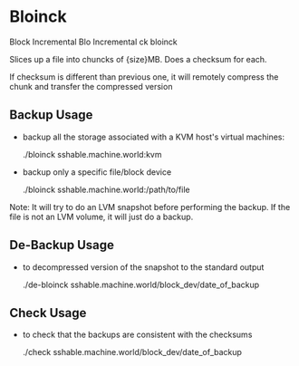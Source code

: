 Bloinck
=======


Block  Incremental
Blo Incremental ck
bloinck

Slices up a file into chuncks of {size}MB.
Does a checksum for each.

If checksum is different than previous one,
it will remotely compress the chunk and transfer the compressed version


Backup Usage
------------

* backup all the storage associated with a KVM host's virtual machines:

	./bloinck sshable.machine.world:kvm

* backup only a specific file/block device

	./bloinck sshable.machine.world:/path/to/file


Note: It will try to do an LVM snapshot before performing the backup. If the file is not an LVM volume, it will just do a backup.



De-Backup Usage
---------------

* to decompressed version of the snapshot to the standard output

	./de-bloinck sshable.machine.world/block_dev/date_of_backup



Check Usage
-----------

* to check that the backups are consistent with the checksums

	./check sshable.machine.world/block_dev/date_of_backup


